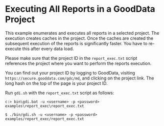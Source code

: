 # Executing All Reports in a GoodData Project

This example enumerates and executes all reports in a selected project. The execution creates caches in the project.
Once the caches are created the subsequent execution of the reports is significantly faster. You have to re-execute this
after every data load.

Please make sure that the project ID in the `report_exec.txt` script references the project where you want to perform
the reports execution.

You can find out your project ID by logging to GoodData, visiting
`https://secure.gooddata.com/gdc/md`, and clicking on the project link. The long hash on the top of the page is your
project ID.

Run `gdi.sh` with the `report_exec.txt` script as follows:

<div class="platforms">
    <pre class="win"><code>c:&gt; bin\gdi.bat -u &lt;username&gt; -p &lt;password&gt; examples\report_exec\report_exec.txt</code></pre>
    <pre class="unix"><code>$ ./bin/gdi.sh -u &lt;username&gt; -p &lt;password&gt; examples/report_exec/report_exec.txt</code></pre>
</div>
